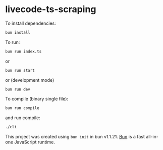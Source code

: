 # livecode-ts-scraping

To install dependencies:

```bash
bun install
```

To run:

```bash
bun run index.ts
```

or

```bash
bun run start
```

or (development mode)

```bash
bun run dev
```

To compile (binary single file):

```bash
bun run compile
```

and run compile:

```bash
./cli
```

This project was created using `bun init` in bun v1.1.21. [Bun](https://bun.sh) is a fast all-in-one JavaScript runtime.
